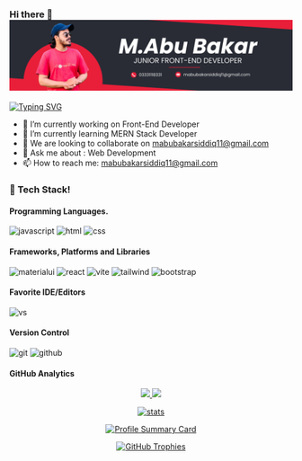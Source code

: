### Hi there 👋 ![M.Abu Bakar](https://github.com/mabubakarsiddiq11/mabubakarsiddiq11/blob/main/LinkedIn%20banner.png)

[![Typing SVG](https://readme-typing-svg.herokuapp.com?font=Fira+Code&weight=700&size=32&pause=1000&color=F70000&width=435&lines=Front-End+Developer!;+I%E2%80%99m+currently+learning+MERN+Stack+Developer)](https://git.io/typing-svg)

- 🔭 I’m currently working on Front-End Developer
- 🌱 I’m currently learning MERN Stack Developer
- 👯 We are looking to collaborate on mabubakarsiddiq11@gmail.com
- 💬 Ask me about : Web Development
- 📫 How to reach me: mabubakarsiddiq11@gmail.com

### 🔆 Tech Stack!
#### Programming Languages.
![javascript](https://skillicons.dev/icons?i=javascript)
![html](https://skillicons.dev/icons?i=html)
![css](https://skillicons.dev/icons?i=css)

#### Frameworks, Platforms and Libraries
![materialui](https://skillicons.dev/icons?i=materialui)
![react](https://skillicons.dev/icons?i=react)
![vite](https://skillicons.dev/icons?i=vite)
![tailwind](https://skillicons.dev/icons?i=tailwind)
![bootstrap](https://skillicons.dev/icons?i=bootstrap)

#### Favorite IDE/Editors
![vs](https://skillicons.dev/icons?i=vscode)

#### Version Control
![git](https://skillicons.dev/icons?i=git)
![github](https://skillicons.dev/icons?i=github)

#### GitHub Analytics
<p align="center">
  <a href="https://github.com/mabubakarsiddiq11">
    <img height="180em" src="https://github-readme-stats-eight-theta.vercel.app/api?username=mabubakarsiddiq11&show_icons=true&theme-algolia&include_all_commits=truecount_private=true"/>
    <img height="180em" src="https://github-readme-stats-eight-theta.vercel.app/api/top-langs/?username=mabubakarsiddiq11&layout=compact&langs_count=8&theme=algolia"/>
</p>


<p align="center">
  <a href="https://github.com/mabubakarsiddiq11">
    <img src="https://github-stats-alpha.vercel.app/api/?username=mabubakarsiddiq11&cc=333333&tc=ffffff&ic=4B8BDA" alt="stats"/>
</p>

<p align="center">
    <img src="https://github-profile-summary-cards.vercel.app/api/cards/profile-details?username=mabubakarsiddiq11&theme=algolia" alt="Profile Summary Card"/>
</p>
<p align="center">
    <img src="https://github-profile-trophy.vercel.app/?username=mabubakarsiddiq11&theme=tokyonight" alt="GitHub Trophies"/>
</p>
